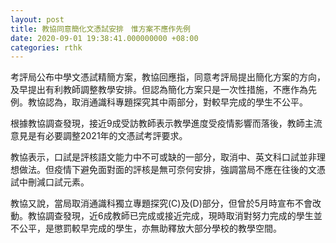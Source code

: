 ```yaml
---
layout: post
title: 教協同意簡化文憑試安排　惟方案不應作先例
date: 2020-09-01 19:38:41.000000000 +08:00
categories: rthk
---
```


考評局公布中學文憑試精簡方案，教協回應指，同意考評局提出簡化方案的方向，及早提出有利教師調整教學安排。但認為簡化方案只是一次性措施，不應作為先例。教協認為，取消通識科專題探究其中兩部分，對較早完成的學生不公平。

根據教協調查發現，接近9成受訪教師表示教學進度受疫情影響而落後，教師主流意見是有必要調整2021年的文憑試考評要求。

教協表示，口試是評核語文能力中不可或缺的一部分，取消中、英文科口試並非理想做法。但疫情下避免面對面的評核是無可奈何安排，強調當局不應在往後的文憑試中刪減口試元素。

教協又說，當局取消通識科獨立專題探究(C)及(D)部分，但曾於5月時宣布不會改動。教協調查發現，近6成教師已完成或接近完成，現時取消對努力完成的學生並不公平，是懲罰較早完成的學生，亦無助釋放大部分學校的教學空間。
